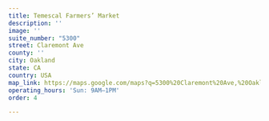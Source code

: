 ```yaml
---
title: Temescal Farmers’ Market
description: ''
image: ''
suite_number: "5300"
street: Claremont Ave
county: ''
city: Oakland
state: CA
country: USA
map_link: https://maps.google.com/maps?q=5300%20Claremont%20Ave,%20Oakland
operating_hours: 'Sun: 9AM–1PM'
order: 4

---
```

